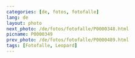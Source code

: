 ```yaml
---
categories: [de, fotos, fotofalle]
lang: de
layout: photo
next_photo: /de/fotos/fotofalle/P0000348.html
picname: P0000349
prev_photo: /de/fotos/fotofalle/P0000489.html
tags: [Fotofalle, Leopard]
---
```

